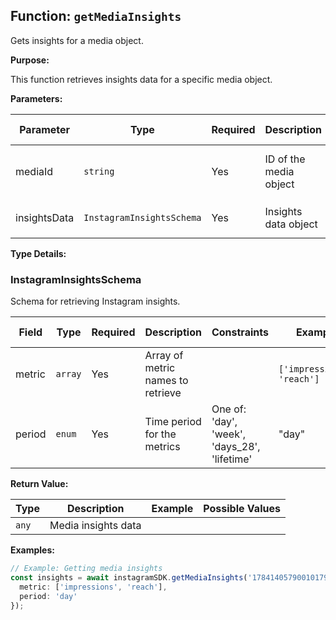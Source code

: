 ## Function: `getMediaInsights`

Gets insights for a media object.

**Purpose:**

This function retrieves insights data for a specific media object.

**Parameters:**

| Parameter | Type | Required | Description | Constraints | Example | Possible Values |
|-----------|------|----------|-------------|-------------|---------|----------------|
| mediaId | `string` | Yes | ID of the media object |  | "178414057900101796" | Any valid media ID string |
| insightsData | `InstagramInsightsSchema` | Yes | Insights data object | See `InstagramInsightsSchema` type details | See example below |  |

**Type Details:**

### InstagramInsightsSchema
Schema for retrieving Instagram insights.

| Field | Type | Required | Description | Constraints | Example | Possible Values |
|-------|------|----------|-------------|-------------|---------|----------------|
| metric | `array` | Yes | Array of metric names to retrieve |  | `['impressions', 'reach']` | Array of strings |
| period | `enum` | Yes | Time period for the metrics | One of: 'day', 'week', 'days_28', 'lifetime' | "day" | 'day', 'week', 'days_28', 'lifetime' |

**Return Value:**

| Type | Description | Example | Possible Values |
|------|-------------|---------|----------------|
| `any` | Media insights data |  |  |

**Examples:**

```typescript
// Example: Getting media insights
const insights = await instagramSDK.getMediaInsights('178414057900101796', {
  metric: ['impressions', 'reach'],
  period: 'day'
});
```